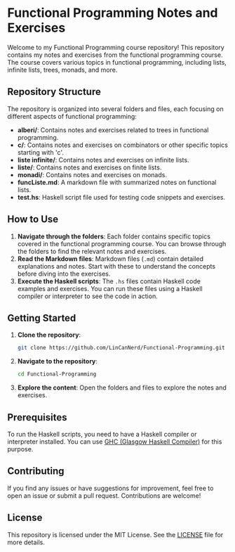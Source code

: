 # Functional Programming Notes and Exercises

Welcome to my Functional Programming course repository! This repository contains my notes and exercises from the functional programming course. The course covers various topics in functional programming, including lists, infinite lists, trees, monads, and more.

## Repository Structure

The repository is organized into several folders and files, each focusing on different aspects of functional programming:

- **alberi/**: Contains notes and exercises related to trees in functional programming.
- **c/**: Contains notes and exercises on combinators or other specific topics starting with 'c'.
- **liste infinite/**: Contains notes and exercises on infinite lists.
- **liste/**: Contains notes and exercises on finite lists.
- **monadi/**: Contains notes and exercises on monads.
- **funcListe.md**: A markdown file with summarized notes on functional lists.
- **test.hs**: Haskell script file used for testing code snippets and exercises.

## How to Use

1. **Navigate through the folders**: Each folder contains specific topics covered in the functional programming course. You can browse through the folders to find the relevant notes and exercises.
2. **Read the Markdown files**: Markdown files (`.md`) contain detailed explanations and notes. Start with these to understand the concepts before diving into the exercises.
3. **Execute the Haskell scripts**: The `.hs` files contain Haskell code examples and exercises. You can run these files using a Haskell compiler or interpreter to see the code in action.

## Getting Started

1. **Clone the repository**:
   ```bash
   git clone https://github.com/LinCanNerd/Functional-Programming.git
   ```
2. **Navigate to the repository**:
   ```bash
   cd Functional-Programming
   ```
3. **Explore the content**: Open the folders and files to explore the notes and exercises.

## Prerequisites

To run the Haskell scripts, you need to have a Haskell compiler or interpreter installed. You can use [GHC (Glasgow Haskell Compiler)](https://www.haskell.org/ghc/) for this purpose.

## Contributing

If you find any issues or have suggestions for improvement, feel free to open an issue or submit a pull request. Contributions are welcome!

## License

This repository is licensed under the MIT License. See the [LICENSE](LICENSE) file for more details.
